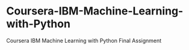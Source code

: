# Coursera-IBM-Machine-Learning-with-Python
Coursera IBM Machine Learning with Python Final Assignment

